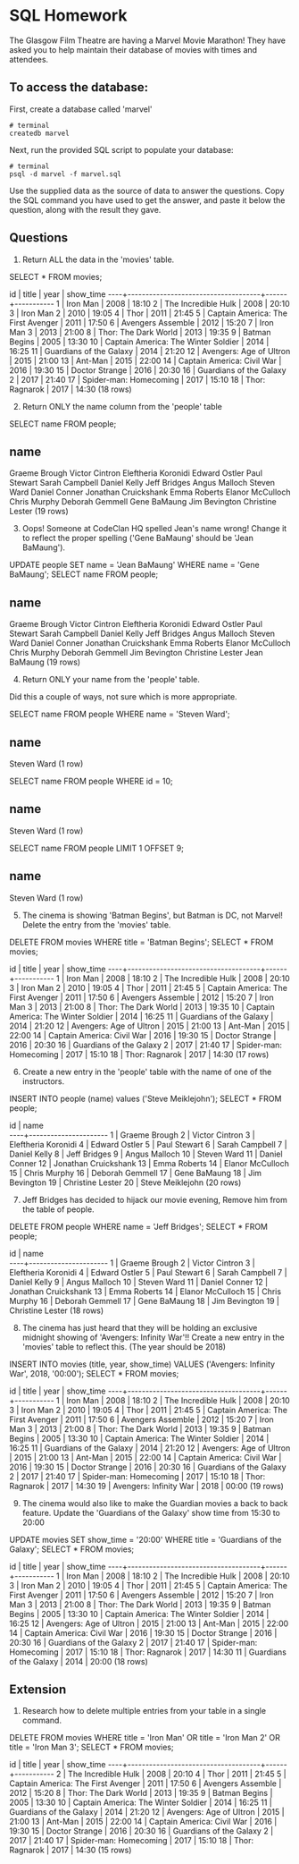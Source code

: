 # SQL Homework

The Glasgow Film Theatre are having a Marvel Movie Marathon! They have asked you to help maintain their database of movies with times and attendees.

## To access the database:

First, create a database called 'marvel'
```
# terminal
createdb marvel
```

Next, run the provided SQL script to populate your database:
```
# terminal
psql -d marvel -f marvel.sql
```

Use the supplied data as the source of data to answer the questions.  Copy the SQL command you have used to get the answer, and paste it below the question, along with the result they gave.

## Questions

1. Return ALL the data in the 'movies' table.

SELECT * FROM movies;

id |                title                | year | show_time
----+-------------------------------------+------+-----------
 1 | Iron Man                            | 2008 | 18:10
 2 | The Incredible Hulk                 | 2008 | 20:10
 3 | Iron Man 2                          | 2010 | 19:05
 4 | Thor                                | 2011 | 21:45
 5 | Captain America: The First Avenger  | 2011 | 17:50
 6 | Avengers Assemble                   | 2012 | 15:20
 7 | Iron Man 3                          | 2013 | 21:00
 8 | Thor: The Dark World                | 2013 | 19:35
 9 | Batman Begins                       | 2005 | 13:30
10 | Captain America: The Winter Soldier | 2014 | 16:25
11 | Guardians of the Galaxy             | 2014 | 21:20
12 | Avengers: Age of Ultron             | 2015 | 21:00
13 | Ant-Man                             | 2015 | 22:00
14 | Captain America: Civil War          | 2016 | 19:30
15 | Doctor Strange                      | 2016 | 20:30
16 | Guardians of the Galaxy 2           | 2017 | 21:40
17 | Spider-man: Homecoming              | 2017 | 15:10
18 | Thor: Ragnarok                      | 2017 | 14:30
(18 rows)


2. Return ONLY the name column from the 'people' table

SELECT name FROM people;

name         
----------------------
Graeme Brough
Victor Cintron
Eleftheria Koronidi
Edward Ostler
Paul Stewart
Sarah Campbell
Daniel Kelly
Jeff Bridges
Angus Malloch
Steven Ward
Daniel Conner
Jonathan Cruickshank
Emma Roberts
Elanor McCulloch
Chris Murphy
Deborah Gemmell
Gene BaMaung
Jim Bevington
Christine Lester
(19 rows)


3. Oops! Someone at CodeClan HQ spelled Jean's name wrong! Change it to reflect the proper spelling ('Gene BaMaung' should be 'Jean BaMaung').

UPDATE people SET name = 'Jean BaMaung' WHERE name = 'Gene BaMaung';
SELECT name FROM people;

name         
----------------------
Graeme Brough
Victor Cintron
Eleftheria Koronidi
Edward Ostler
Paul Stewart
Sarah Campbell
Daniel Kelly
Jeff Bridges
Angus Malloch
Steven Ward
Daniel Conner
Jonathan Cruickshank
Emma Roberts
Elanor McCulloch
Chris Murphy
Deborah Gemmell
Jim Bevington
Christine Lester
Jean BaMaung
(19 rows)


4. Return ONLY your name from the 'people' table.

Did this a couple of ways, not sure which is more appropriate.

SELECT name FROM people WHERE name = 'Steven Ward';

name     
-------------
Steven Ward
(1 row)


SELECT name FROM people WHERE id = 10;

name     
-------------
Steven Ward
(1 row)


SELECT name FROM people LIMIT 1 OFFSET 9;

name     
-------------
Steven Ward
(1 row)




5. The cinema is showing 'Batman Begins', but Batman is DC, not Marvel! Delete the entry from the 'movies' table.

DELETE FROM movies WHERE title = 'Batman Begins';
SELECT * FROM movies;

id |                title                | year | show_time
----+-------------------------------------+------+-----------
 1 | Iron Man                            | 2008 | 18:10
 2 | The Incredible Hulk                 | 2008 | 20:10
 3 | Iron Man 2                          | 2010 | 19:05
 4 | Thor                                | 2011 | 21:45
 5 | Captain America: The First Avenger  | 2011 | 17:50
 6 | Avengers Assemble                   | 2012 | 15:20
 7 | Iron Man 3                          | 2013 | 21:00
 8 | Thor: The Dark World                | 2013 | 19:35
10 | Captain America: The Winter Soldier | 2014 | 16:25
11 | Guardians of the Galaxy             | 2014 | 21:20
12 | Avengers: Age of Ultron             | 2015 | 21:00
13 | Ant-Man                             | 2015 | 22:00
14 | Captain America: Civil War          | 2016 | 19:30
15 | Doctor Strange                      | 2016 | 20:30
16 | Guardians of the Galaxy 2           | 2017 | 21:40
17 | Spider-man: Homecoming              | 2017 | 15:10
18 | Thor: Ragnarok                      | 2017 | 14:30
(17 rows)

6. Create a new entry in the 'people' table with the name of one of the instructors.

INSERT INTO people (name) values ('Steve Meiklejohn');
SELECT * FROM people;

id |         name         
----+----------------------
 1 | Graeme Brough
 2 | Victor Cintron
 3 | Eleftheria Koronidi
 4 | Edward Ostler
 5 | Paul Stewart
 6 | Sarah Campbell
 7 | Daniel Kelly
 8 | Jeff Bridges
 9 | Angus Malloch
10 | Steven Ward
11 | Daniel Conner
12 | Jonathan Cruickshank
13 | Emma Roberts
14 | Elanor McCulloch
15 | Chris Murphy
16 | Deborah Gemmell
17 | Gene BaMaung
18 | Jim Bevington
19 | Christine Lester
20 | Steve Meiklejohn
(20 rows)

7. Jeff Bridges has decided to hijack our movie evening, Remove him from the table of people.

DELETE FROM people WHERE name = 'Jeff Bridges';
SELECT * FROM people;

id |         name         
----+----------------------
 1 | Graeme Brough
 2 | Victor Cintron
 3 | Eleftheria Koronidi
 4 | Edward Ostler
 5 | Paul Stewart
 6 | Sarah Campbell
 7 | Daniel Kelly
 9 | Angus Malloch
10 | Steven Ward
11 | Daniel Conner
12 | Jonathan Cruickshank
13 | Emma Roberts
14 | Elanor McCulloch
15 | Chris Murphy
16 | Deborah Gemmell
17 | Gene BaMaung
18 | Jim Bevington
19 | Christine Lester
(18 rows)

8. The cinema has just heard that they will be holding an exclusive midnight showing of 'Avengers: Infinity War'!! Create a new entry in the 'movies' table to reflect this. (The year should be 2018)

INSERT INTO movies (title, year, show_time) VALUES ('Avengers: Infinity War', 2018, '00:00');
SELECT * FROM movies;

id |                title                | year | show_time
----+-------------------------------------+------+-----------
 1 | Iron Man                            | 2008 | 18:10
 2 | The Incredible Hulk                 | 2008 | 20:10
 3 | Iron Man 2                          | 2010 | 19:05
 4 | Thor                                | 2011 | 21:45
 5 | Captain America: The First Avenger  | 2011 | 17:50
 6 | Avengers Assemble                   | 2012 | 15:20
 7 | Iron Man 3                          | 2013 | 21:00
 8 | Thor: The Dark World                | 2013 | 19:35
 9 | Batman Begins                       | 2005 | 13:30
10 | Captain America: The Winter Soldier | 2014 | 16:25
11 | Guardians of the Galaxy             | 2014 | 21:20
12 | Avengers: Age of Ultron             | 2015 | 21:00
13 | Ant-Man                             | 2015 | 22:00
14 | Captain America: Civil War          | 2016 | 19:30
15 | Doctor Strange                      | 2016 | 20:30
16 | Guardians of the Galaxy 2           | 2017 | 21:40
17 | Spider-man: Homecoming              | 2017 | 15:10
18 | Thor: Ragnarok                      | 2017 | 14:30
19 | Avengers: Infinity War              | 2018 | 00:00
(19 rows)


9. The cinema would also like to make the Guardian movies a back to back feature. Update the 'Guardians of the Galaxy' show time from 15:30 to 20:00

UPDATE movies SET show_time = '20:00' WHERE title = 'Guardians of the Galaxy';
SELECT * FROM movies;

id |                title                | year | show_time
----+-------------------------------------+------+-----------
 1 | Iron Man                            | 2008 | 18:10
 2 | The Incredible Hulk                 | 2008 | 20:10
 3 | Iron Man 2                          | 2010 | 19:05
 4 | Thor                                | 2011 | 21:45
 5 | Captain America: The First Avenger  | 2011 | 17:50
 6 | Avengers Assemble                   | 2012 | 15:20
 7 | Iron Man 3                          | 2013 | 21:00
 8 | Thor: The Dark World                | 2013 | 19:35
 9 | Batman Begins                       | 2005 | 13:30
10 | Captain America: The Winter Soldier | 2014 | 16:25
12 | Avengers: Age of Ultron             | 2015 | 21:00
13 | Ant-Man                             | 2015 | 22:00
14 | Captain America: Civil War          | 2016 | 19:30
15 | Doctor Strange                      | 2016 | 20:30
16 | Guardians of the Galaxy 2           | 2017 | 21:40
17 | Spider-man: Homecoming              | 2017 | 15:10
18 | Thor: Ragnarok                      | 2017 | 14:30
11 | Guardians of the Galaxy             | 2014 | 20:00
(18 rows)



## Extension

1. Research how to delete multiple entries from your table in a single command.

DELETE FROM movies WHERE title = 'Iron Man' OR title = 'Iron Man 2' OR title = 'Iron Man 3';
SELECT * FROM movies;

id |                title                | year | show_time
----+-------------------------------------+------+-----------
 2 | The Incredible Hulk                 | 2008 | 20:10
 4 | Thor                                | 2011 | 21:45
 5 | Captain America: The First Avenger  | 2011 | 17:50
 6 | Avengers Assemble                   | 2012 | 15:20
 8 | Thor: The Dark World                | 2013 | 19:35
 9 | Batman Begins                       | 2005 | 13:30
10 | Captain America: The Winter Soldier | 2014 | 16:25
11 | Guardians of the Galaxy             | 2014 | 21:20
12 | Avengers: Age of Ultron             | 2015 | 21:00
13 | Ant-Man                             | 2015 | 22:00
14 | Captain America: Civil War          | 2016 | 19:30
15 | Doctor Strange                      | 2016 | 20:30
16 | Guardians of the Galaxy 2           | 2017 | 21:40
17 | Spider-man: Homecoming              | 2017 | 15:10
18 | Thor: Ragnarok                      | 2017 | 14:30
(15 rows)
